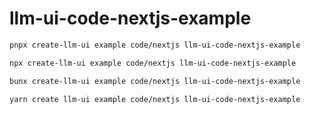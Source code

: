 # llm-ui-code-nextjs-example

```bash
pnpx create-llm-ui example code/nextjs llm-ui-code-nextjs-example
```

```bash
npx create-llm-ui example code/nextjs llm-ui-code-nextjs-example
```

```bash
bunx create-llm-ui example code/nextjs llm-ui-code-nextjs-example
```

```bash
yarn create llm-ui example code/nextjs llm-ui-code-nextjs-example
```
